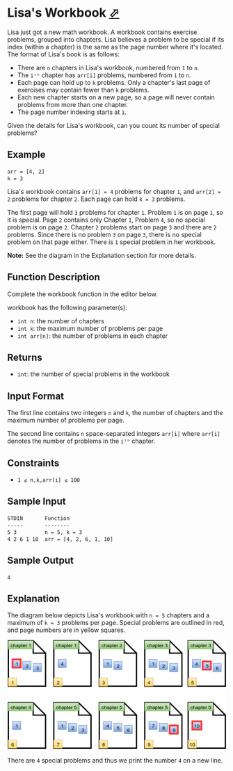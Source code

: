 # Lisa's Workbook [⬀](https://www.hackerrank.com/challenges/lisa-workbook)

Lisa just got a new math workbook. A workbook contains exercise problems, grouped into chapters. Lisa believes a problem to be special if its index (within a chapter) is the same as the page number where it's located. The format of Lisa's book is as follows:

- There are `n` chapters in Lisa's workbook, numbered from `1` to `n`.
- The `iᵗʰ` chapter has `arr[i]` problems, numbered from `1` to `n`.
- Each page can hold up to `k` problems. Only a chapter's last page of exercises may contain fewer than `k` problems.
- Each new chapter starts on a new page, so a page will never contain problems from more than one chapter.
- The page number indexing starts at `1`.

Given the details for Lisa's workbook, can you count its number of special problems?

## Example
```
arr = [4, 2]
k = 3
```

Lisa's workbook contains `arr[1] = 4` problems for chapter `1`, and `arr[2] = 2` problems for chapter `2`. Each page can hold `k = 3` problems.

The first page will hold `3` problems for chapter `1`. Problem `1` is on page `1`, so it is special. Page `2` contains only Chapter `1`, Problem `4`, so no special problem is on page `2`. Chapter `2` problems start on page `3` and there are `2` problems. Since there is no problem `3` on page `3`, there is no special problem on that page either. There is `1` special problem in her workbook.

**Note:** See the diagram in the Explanation section for more details.

## Function Description

Complete the workbook function in the editor below.

workbook has the following parameter(s):

- `int n`: the number of chapters
- `int k`: the maximum number of problems per page
- `int arr[n]`: the number of problems in each chapter

## Returns
- `int`: the number of special problems in the workbook

## Input Format

The first line contains two integers `n` and `k`, the number of chapters and the maximum number of problems per page.

The second line contains `n` space-separated integers `arr[i]` where `arr[i]` denotes the number of problems in the `iᵗʰ` chapter.

## Constraints
- `1 ≤ n,k,arr[i] ≤ 100`

## Sample Input
```
STDIN       Function
-----       --------
5 3         n = 5, k = 3
4 2 6 1 10  arr = [4, 2, 6, 1, 10]
```

## Sample Output
```
4
```

## Explanation

The diagram below depicts Lisa's workbook with `n = 5` chapters and a maximum of `k = 3` problems per page. Special problems are outlined in red, and page numbers are in yellow squares.

![bear_workbook.png](1456473832-d122786d1e-bear_workbook.png)

There are `4` special problems and thus we print the number `4` on a new line.


